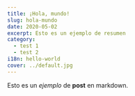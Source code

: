 ```yaml
---
title: ¡Hola, mundo!
slug: hola-mundo
date: 2020-05-02
excerpt: Esto es un ejemplo de resumen
category:
  - test 1
  - test 2
i18n: hello-world
cover: ../default.jpg
---
```


Esto es un *ejemplo* de **post** en markdown.

